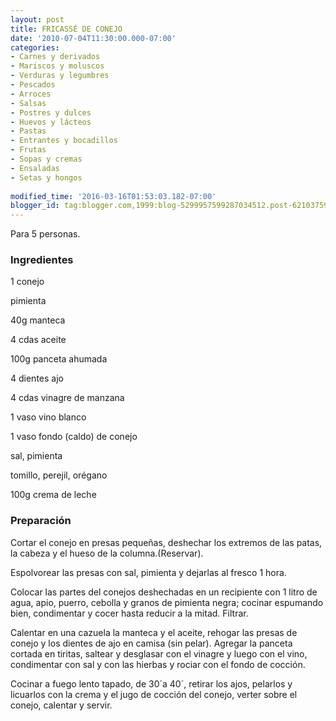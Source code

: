 ```yaml
---
layout: post
title: FRICASSÉ DE CONEJO
date: '2010-07-04T11:30:00.000-07:00'
categories:
- Carnes y derivados
- Mariscos y moluscos
- Verduras y legumbres
- Pescados
- Arroces
- Salsas
- Postres y dulces
- Huevos y lácteos
- Pastas
- Entrantes y bocadillos
- Frutas
- Sopas y cremas
- Ensaladas
- Setas y hongos
 
modified_time: '2016-03-16T01:53:03.182-07:00'
blogger_id: tag:blogger.com,1999:blog-5299957599287034512.post-6210375902664504741
---
```


Para 5 personas.

<h3>Ingredientes</h3>

1 conejo

pimienta

40g manteca

4 cdas aceite

100g panceta ahumada

4 dientes ajo

4 cdas vinagre de manzana

1 vaso vino blanco

1 vaso fondo (caldo) de conejo

sal, pimienta

tomillo, perejil, orégano

100g crema de leche

<h3>Preparación</h3>

Cortar el conejo en presas pequeñas, deshechar los extremos de las patas, la cabeza y el hueso de la columna.(Reservar).

Espolvorear las presas con sal, pimienta y dejarlas al fresco 1 hora.

Colocar las partes del conejos deshechadas en un recipiente con 1 litro de agua, apio, puerro, cebolla y granos de pimienta negra; cocinar espumando bien, condimentar y cocer hasta reducir a la mitad. Filtrar.

Calentar en una cazuela la manteca y el aceite, rehogar las presas de conejo y los dientes de ajo en camisa (sin pelar). Agregar la panceta cortada en tiritas, saltear y desglasar con el vinagre y luego con el vino, condimentar con sal y con las hierbas y rociar con el fondo de cocción.

Cocinar a fuego lento tapado, de 30&acute;a 40&acute;, retirar los ajos, pelarlos y licuarlos con la crema y el jugo de cocción del conejo, verter sobre el conejo, calentar y servir.

